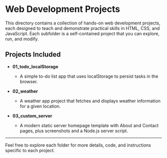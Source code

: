 # Web Development Projects

This directory contains a collection of hands-on web development projects, each designed to teach and demonstrate practical skills in HTML, CSS, and JavaScript. Each subfolder is a self-contained project that you can explore, run, and modify.

## Projects Included

-   **01_todo_localStorage**

    -   A simple to-do list app that uses localStorage to persist tasks in the browser.

-   **02_weather**

    -   A weather app project that fetches and displays weather information for a given location.

-   **03_custom_server**
    -   A modern static server homepage template with About and Contact pages, plus screenshots and a Node.js server script.

---

Feel free to explore each folder for more details, code, and instructions specific to each project.
